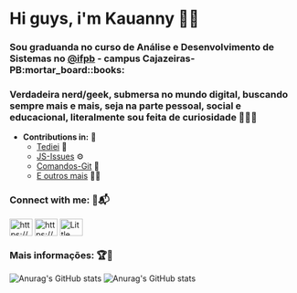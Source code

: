 <h1> Hi guys, i'm Kauanny 👋🏻</h1>

<h3 >Sou graduanda no curso de Análise e Desenvolvimento de Sistemas no <a href="https://www.instagram.com/ifpbcznaveia">@ifpb</a> - campus Cajazeiras-PB:mortar_board::books:</h3>

### Verdadeira nerd/geek, submersa no mundo digital, buscando sempre mais e mais, seja na parte pessoal, social e educacional, literalmente sou feita de curiosidade :mag_right::female_detective:
  
 - **Contributions in:** :telescope:
   - [Tediei](https://github.com/Kauanny-cmd/Tediei) :rocket:
   - [JS-Issues](https://github.com/Kauanny-cmd/JS-Issues) :gear:
   - [Comandos-Git](https://github.com/Kauanny-cmd/Comandos-Git) :robot:
   - [E outros mais](https://github.com/Kauanny-cmd?tab=repositories) 🐱‍💻

### Connect with me: :calling::mailbox_with_mail: 
<p align="left">
<a href="https://instagram.com/https://www.instagram.com/imkakau_/" target="blank"><img align="center" src="https://cdn.jsdelivr.net/npm/simple-icons@3.0.1/icons/instagram.svg" alt="https://www.instagram.com/imkakau_/" height="30" width="40" /></a>
<a href="https://linkedin.com/in/https://www.linkedin.com/in/kauanny-vieira-3960561a5/" target="blank"><img align="center" src="https://cdn.jsdelivr.net/npm/simple-icons@3.0.1/icons/linkedin.svg" alt="https://www.linkedin.com/in/kauanny-vieira-3960561a5/" height="30" width="40" /></a>
<a href="https://discord.gg/Little Fox#6838" target="blank"><img align="center" src="https://cdn.jsdelivr.net/npm/simple-icons@3.0.1/icons/discord.svg" alt="Little Fox#6838" height="30" width="40" /></a>
</p>

### Mais informações: :trophy::dart:

![Anurag's GitHub stats](https://github-readme-stats.vercel.app/api?username=kauanny-cmd&show_icons=true&theme=tokyonight)
![Anurag's GitHub stats](https://github-readme-stats.vercel.app/api?username=kauanny-cmd&show_icons=true&theme=tokyonight)

